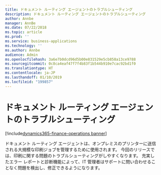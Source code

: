 ```yaml
---
title: ドキュメント ルーティング エージェントのトラブルシューティング
description: ドキュメント ルーティング エージェントのトラブルシューティング
author: Annbe
manager: AnnBe
ms.date: 07/22/2018
ms.topic: article
ms.prod: ''
ms.service: business-applications
ms.technology: ''
ms.author: Annbe
audience: Admin
ms.openlocfilehash: 3a6e7b0dcd96d5b00e831529e5cb858a13ce9788
ms.sourcegitcommit: 0c8ca4eaf47f7f4b83f1b544b910e7cac92bd1f0
ms.translationtype: HT
ms.contentlocale: ja-JP
ms.lasthandoff: 01/10/2019
ms.locfileid: "199857"
---
```

#  <a name="troubleshoot-document-routing-agent"></a>ドキュメント ルーティング エージェントのトラブルシューティング

[!include[dynamics365-finance-operations banner](../includes/dynamics365-finance-operations.md)]



ドキュメント ルーティング エージェントは、オンプレミスのプリンターに送信される大規模な印刷ジョブを管理するために使用されます。 今回のリリースでは、印刷に関する問題のトラブルシューティングがしやすくなります。 充実したエラー レポートと診断機能によって、IT 管理者はサポートに問い合わせることなく問題を検出し、修正できるようになります。
